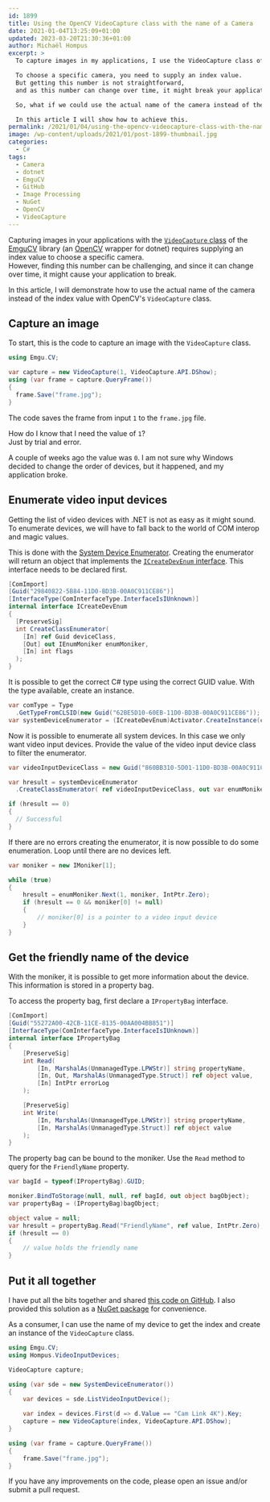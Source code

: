 ```yaml
---
id: 1899
title: Using the OpenCV VideoCapture class with the name of a Camera
date: 2021-01-04T13:25:09+01:00
updated: 2023-03-20T21:30:36+01:00
author: Michaël Hompus
excerpt: >
  To capture images in my applications, I use the VideoCapture class of the EmguCV library, an OpenCV wrapper for .NET.

  To choose a specific camera, you need to supply an index value.
  But getting this number is not straightforward,
  and as this number can change over time, it might break your application in the future.

  So, what if we could use the actual name of the camera instead of the index value?

  In this article I will show how to achieve this.
permalink: /2021/01/04/using-the-opencv-videocapture-class-with-the-name-of-a-camera/
image: /wp-content/uploads/2021/01/post-1899-thumbnail.jpg
categories:
  - C#
tags:
  - Camera
  - dotnet
  - EmguCV
  - GitHub
  - Image Processing
  - NuGet
  - OpenCV
  - VideoCapture
---
```


Capturing images in your applications with the [`VideoCapture` class][VIDEOCAPTURE_CLASS] of the [EmguCV][EMGUCV] library
(an [OpenCV][OPENCV] wrapper for dotnet) requires supplying an index value to choose a specific camera.  
However, finding this number can be challenging, and since it can change over time, it might cause your application to break.

In this article, I will demonstrate how to use the actual name of the camera instead of the index value with OpenCV's `VideoCapture` class.

<!--more-->

## Capture an image

To start, this is the code to capture an image with the `VideoCapture` class.

```csharp
using Emgu.CV;

var capture = new VideoCapture(1, VideoCapture.API.DShow);
using (var frame = capture.QueryFrame())
{
  frame.Save("frame.jpg");
}
```

The code saves the frame from input `1` to the `frame.jpg` file.

How do I know that I need the value of `1`?  
Just by trial and error.

A couple of weeks ago the value was `0`.
I am not sure why Windows decided to change the order of devices,
but it happened, and my application broke.

## Enumerate video input devices

Getting the list of video devices with .NET is not as easy as it might sound.
To enumerate devices, we will have to fall back to the world of COM interop and magic values.

This is done with the [System Device Enumerator][SYSTEM_DEVICE_ENUMERATOR].
Creating the enumerator will return an object that implements the [`ICreateDevEnum` interface][ICREATEDEVENUM_INTERFACE].
This interface needs to be declared first.

```csharp
[ComImport]
[Guid("29840822-5B84-11D0-BD3B-00A0C911CE86")]
[InterfaceType(ComInterfaceType.InterfaceIsIUnknown)]
internal interface ICreateDevEnum
{
  [PreserveSig]
  int CreateClassEnumerator(
    [In] ref Guid deviceClass,
    [Out] out IEnumMoniker enumMoniker,
    [In] int flags
  );
}
```

It is possible to get the correct C# type using the correct GUID value.
With the type available, create an instance.

```csharp
var comType = Type
  .GetTypeFromCLSID(new Guid("62BE5D10-60EB-11D0-BD3B-00A0C911CE86"));
var systemDeviceEnumerator = (ICreateDevEnum)Activator.CreateInstance(comType);
```

Now it is possible to enumerate all system devices.
In this case we only want video input devices.
Provide the value of the video input device class to filter the enumerator.

```csharp
var videoInputDeviceClass = new Guid("860BB310-5D01-11D0-BD3B-00A0C911CE86");

var hresult = systemDeviceEnumerator
  .CreateClassEnumerator( ref videoInputDeviceClass, out var enumMoniker, 0);

if (hresult == 0)
{
  // Successful
}
```

If there are no errors creating the enumerator, it is now possible to do some enumeration.
Loop until there are no devices left.

```csharp
var moniker = new IMoniker[1];

while (true)
{
    hresult = enumMoniker.Next(1, moniker, IntPtr.Zero);
    if (hresult == 0 && moniker[0] != null)
    {
        // moniker[0] is a pointer to a video input device
    }
}
```

## Get the friendly name of the device

With the moniker, it is possible to get more information about the device.
This information is stored in a property bag.

To access the property bag, first declare a `IPropertyBag` interface.

```csharp
[ComImport]
[Guid("55272A00-42CB-11CE-8135-00AA004BB851")]
[InterfaceType(ComInterfaceType.InterfaceIsIUnknown)]
internal interface IPropertyBag
{
    [PreserveSig]
    int Read(
        [In, MarshalAs(UnmanagedType.LPWStr)] string propertyName,
        [In, Out, MarshalAs(UnmanagedType.Struct)] ref object value,
        [In] IntPtr errorLog
    );

    [PreserveSig]
    int Write(
        [In, MarshalAs(UnmanagedType.LPWStr)] string propertyName,
        [In, MarshalAs(UnmanagedType.Struct)] ref object value
    );
}
```

The property bag can be bound to the moniker.
Use the `Read` method to query for the `FriendlyName` property.

```csharp
var bagId = typeof(IPropertyBag).GUID;

moniker.BindToStorage(null, null, ref bagId, out object bagObject);
var propertyBag = (IPropertyBag)bagObject;

object value = null;
var hresult = propertyBag.Read("FriendlyName", ref value, IntPtr.Zero);
if (hresult == 0)
{
    // value holds the friendly name
}
```

## Put it all together

I have put all the bits together and shared [this code on GitHub][GITHUB_REPO].
I also provided this solution as a [NuGet package][NUGET_PACKAGE] for convenience.

As a consumer, I can use the name of my device to get the index and create an instance of the `VideoCapture` class.

```csharp {10}
using Emgu.CV;
using Hompus.VideoInputDevices;

VideoCapture capture;

using (var sde = new SystemDeviceEnumerator())
{
    var devices = sde.ListVideoInputDevice();

    var index = devices.First(d => d.Value == "Cam Link 4K").Key;
    capture = new VideoCapture(index, VideoCapture.API.DShow);
}

using (var frame = capture.QueryFrame())
{
    frame.Save("frame.jpg");
}
```

If you have any improvements on the code, please open an issue and/or submit a pull request.

[VIDEOCAPTURE_CLASS]: https://docs.opencv.org/4.5.1/d8/dfe/classcv_1_1VideoCapture.html
[EMGUCV]: http://www.emgu.com/
[OPENCV]: https://opencv.org/
[SYSTEM_DEVICE_ENUMERATOR]: https://learn.microsoft.com/windows/win32/directshow/using-the-system-device-enumerator
[ICREATEDEVENUM_INTERFACE]: https://learn.microsoft.com/windows/win32/api/strmif/nn-strmif-icreatedevenum
[GITHUB_REPO]: https://github.com/eNeRGy164/VideoInputDevices
[NUGET_PACKAGE]: https://www.nuget.org/packages/Hompus.VideoInputDevices/
